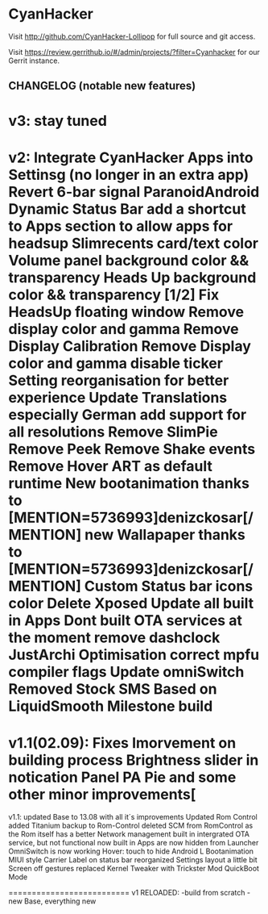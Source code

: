 CyanHacker
===============

Visit http://github.com/CyanHacker-Lollipop for full source and git access.

Visit https://review.gerrithub.io/#/admin/projects/?filter=Cyanhacker for our Gerrit instance.

CHANGELOG (notable new features)
---------
v3:
stay tuned
==========================
v2:
Integrate CyanHacker Apps into Settinsg (no longer in an extra app)
Revert 6-bar signal
ParanoidAndroid Dynamic Status Bar
add a shortcut to Apps section to allow apps for headsup
Slimrecents card/text color
Volume panel background color && transparency
Heads Up background color && transparency [1/2]
Fix HeadsUp floating window
Remove display color and gamma
Remove Display Calibration
Remove Display color and gamma
disable ticker
Setting reorganisation for better experience
Update Translations especially German
add support for all resolutions
Remove SlimPie
Remove Peek
Remove Shake events
Remove Hover
ART as default runtime
New bootanimation thanks to [MENTION=5736993]denizckosar[/MENTION]
new Wallapaper thanks to [MENTION=5736993]denizckosar[/MENTION]
Custom Status bar icons color
Delete Xposed 
Update all built in Apps
Dont built OTA services at the moment
remove dashclock
JustArchi Optimisation
correct mpfu compiler flags
Update omniSwitch
Removed Stock SMS
Based on LiquidSmooth Milestone build
==========================
v1.1(02.09):
Fixes
Imorvement on building process
Brightness slider in notication Panel
PA Pie
and some other minor improvements[
==========================
v1.1:
updated Base to 13.08 with all it´s improvements
Updated Rom Control
added Titanium backup to Rom-Control
deleted SCM from RomControl as the Rom itself has a better Network management built in
intergrated OTA service, but not functional now
built in Apps are now hidden from Launcher
OmniSwitch is now working
Hover: touch to hide
Android L Bootanimation
MIUI style Carrier Label on status bar
reorganized Settings layout a little bit
Screen off gestures
replaced Kernel Tweaker with Trickster Mod
QuickBoot Mode

==========================
v1 RELOADED:
-build from scratch
-new Base, everything new
